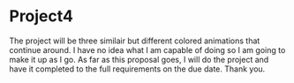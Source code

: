 # Project4

The project will be three similair but different colored animations that continue around. I have no idea what I am capable of doing so I am going to make it up as I go. As far as this proposal goes, I will do the project and have it completed to the full requirements on the due date. Thank you.
